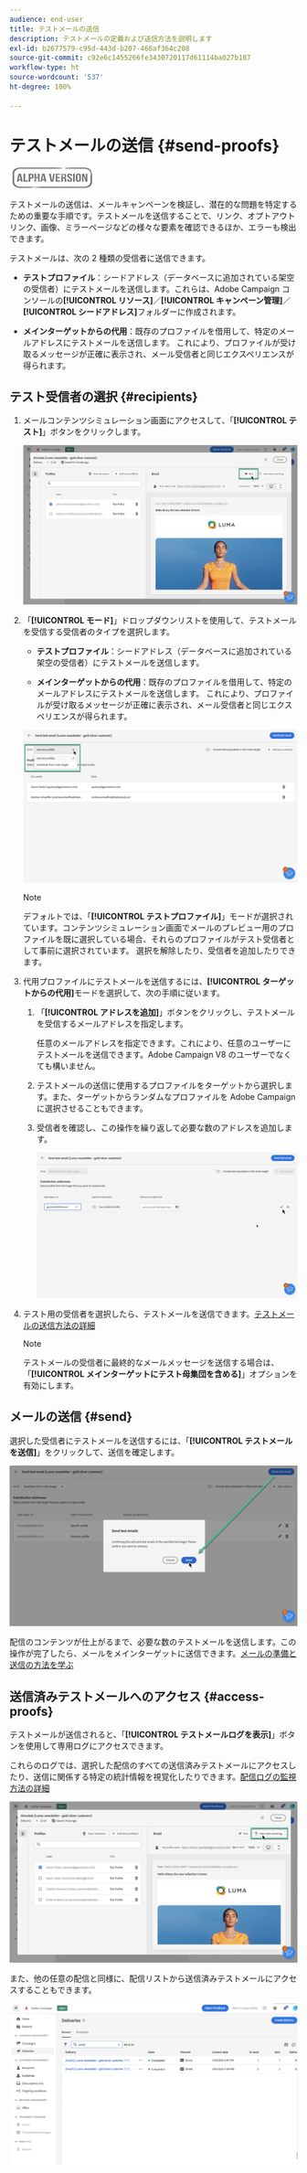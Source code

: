 ```yaml
---
audience: end-user
title: テストメールの送信
description: テストメールの定義および送信方法を説明します
exl-id: b2677579-c95d-443d-b207-466af364c208
source-git-commit: c92e6c1455266fe3430720117d61114ba027b187
workflow-type: ht
source-wordcount: '537'
ht-degree: 100%

---
```


# テストメールの送信 {#send-proofs}

![](../assets/do-not-localize/badge.png)

テストメールの送信は、メールキャンペーンを検証し、潜在的な問題を特定するための重要な手順です。テストメールを送信することで、リンク、オプトアウトリンク、画像、ミラーページなどの様々な要素を確認できるほか、エラーも検出できます。

テストメールは、次の 2 種類の受信者に送信できます。

* **テストプロファイル**：シードアドレス（データベースに追加されている架空の受信者）にテストメールを送信します。これらは、Adobe Campaign コンソールの&#x200B;**[!UICONTROL リソース]**／**[!UICONTROL キャンペーン管理]**／**[!UICONTROL シードアドレス]**&#x200B;フォルダーに作成されます。

* **メインターゲットからの代用**：既存のプロファイルを借用して、特定のメールアドレスにテストメールを送信します。 これにより、プロファイルが受け取るメッセージが正確に表示され、メール受信者と同じエクスペリエンスが得られます。

## テスト受信者の選択 {#recipients}

1. メールコンテンツシミュレーション画面にアクセスして、「**[!UICONTROL テスト]**」ボタンをクリックします。

   ![](assets/test-button.png)

1. 「**[!UICONTROL モード]**」ドロップダウンリストを使用して、テストメールを受信する受信者のタイプを選択します。

   * **テストプロファイル**：シードアドレス（データベースに追加されている架空の受信者）にテストメールを送信します。

   * **メインターゲットからの代用**：既存のプロファイルを借用して、特定のメールアドレスにテストメールを送信します。 これにより、プロファイルが受け取るメッセージが正確に表示され、メール受信者と同じエクスペリエンスが得られます。

   ![](assets/test-mode.png)

   >[!NOTE]
   >
   >デフォルトでは、「**[!UICONTROL テストプロファイル]**」モードが選択されています。コンテンツシミュレーション画面でメールのプレビュー用のプロファイルを既に選択している場合、それらのプロファイルがテスト受信者として事前に選択されています。 選択を解除したり、受信者を追加したりできます。

1. 代用プロファイルにテストメールを送信するには、**[!UICONTROL ターゲットからの代用]**&#x200B;モードを選択して、次の手順に従います。

   1. 「**[!UICONTROL アドレスを追加]**」ボタンをクリックし、テストメールを受信するメールアドレスを指定します。

      任意のメールアドレスを指定できます。これにより、任意のユーザーにテストメールを送信できます。Adobe Campaign V8 のユーザーでなくても構いません。

   1. テストメールの送信に使用するプロファイルをターゲットから選択します。また、ターゲットからランダムなプロファイルを Adobe Campaign に選択させることもできます。

   1. 受信者を確認し、この操作を繰り返して必要な数のアドレスを追加します。

      ![](assets/substitution.png)

1. テスト用の受信者を選択したら、テストメールを送信できます。[テストメールの送信方法の詳細](#send)

   >[!NOTE]
   >
   >テストメールの受信者に最終的なメールメッセージを送信する場合は、「**[!UICONTROL メインターゲットにテスト母集団を含める]**」オプションを有効にします。

## メールの送信 {#send}

選択した受信者にテストメールを送信するには、「**[!UICONTROL テストメールを送信]**」をクリックして、送信を確定します。

![](assets/send-proof.png)

配信のコンテンツが仕上がるまで、必要な数のテストメールを送信します。この操作が完了したら、メールをメインターゲットに送信できます。[メールの準備と送信の方法を学ぶ](../monitor/prepare-send.md)

## 送信済みテストメールへのアクセス {#access-proofs}

テストメールが送信されると、「**[!UICONTROL テストメールログを表示]**」ボタンを使用して専用ログにアクセスできます。

これらのログでは、選択した配信のすべての送信済みテストメールにアクセスしたり、送信に関係する特定の統計情報を視覚化したりできます。[配信ログの監視方法の詳細](../monitor/delivery-logs.md)

![](assets/proof-log.png)

また、他の任意の配信と同様に、配信リストから送信済みテストメールにアクセスすることもできます。

![](assets/delivery-list.png)
